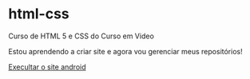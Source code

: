 # html-css
Curso de HTML 5 e CSS do Curso em Video

Estou aprendendo a criar site e agora vou gerenciar meus repositórios!

<a href="https://nicolasxzx.github.io/html-css/site-zero/android.html"> Execultar o site android </a>